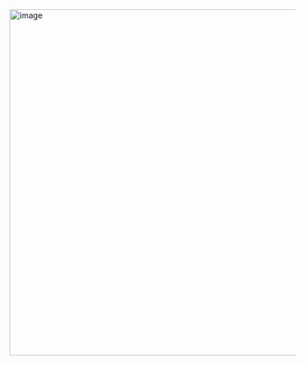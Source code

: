 <img width="1363" height="610" alt="image" src="https://github.com/user-attachments/assets/bbefdb3f-5b82-4784-8e5f-96dbc3f4763e" />
